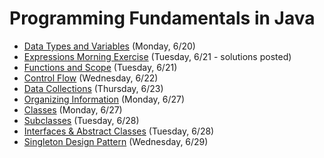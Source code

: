 # Programming Fundamentals in Java

- [Data Types and Variables](https://github.com/ga-adi-nyc/Course-Materials/tree/master/lessons/programming-fundamentals-in-java/data-types-and-variables) (Monday, 6/20)
- [Expressions Morning Exercise](https://github.com/ga-adi-nyc/Course-Materials/tree/master/lessons/programming-fundamentals-in-java/expressions-morning-exercise) (Tuesday, 6/21 - solutions posted)
- [Functions and Scope](https://github.com/ga-adi-nyc/Course-Materials/tree/master/lessons/programming-fundamentals-in-java/functions-and-scope) (Tuesday, 6/21)
- [Control Flow](https://github.com/ga-adi-nyc/Course-Materials/tree/master/lessons/programming-fundamentals-in-java/control-flow) (Wednesday, 6/22)
- [Data Collections](https://github.com/ga-adi-nyc/Course-Materials/tree/master/lessons/programming-fundamentals-in-java/data-collections-lesson) (Thursday, 6/23)
- [Organizing Information](https://github.com/ga-adi-nyc/Course-Materials/tree/master/lessons/programming-fundamentals-in-java/organizing-info-lesson) (Monday, 6/27)
- [Classes](https://github.com/ga-adi-nyc/Course-Materials/tree/master/lessons/programming-fundamentals-in-java/classes-lesson) (Monday, 6/27)
- [Subclasses](https://github.com/ga-adi-nyc/Course-Materials/tree/master/lessons/programming-fundamentals-in-java/subclasses-lesson) (Tuesday, 6/28)
- [Interfaces & Abstract Classes](https://github.com/ga-adi-nyc/Course-Materials/tree/master/lessons/programming-fundamentals-in-java/interfaces-and-abstract-classes-lesson) (Tuesday, 6/28)
- [Singleton Design Pattern](https://github.com/ga-adi-nyc/Course-Materials/tree/master/lessons/programming-fundamentals-in-java/singleton-design-pattern) (Wednesday, 6/29)
